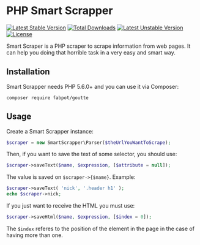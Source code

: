 # PHP Smart Scrapper

[![Latest Stable Version](https://poser.pugx.org/refactors/smart-scrapper/v/stable)](https://packagist.org/packages/refactors/smart-scrapper) 
[![Total Downloads](https://poser.pugx.org/refactors/smart-scrapper/downloads)](https://packagist.org/packages/refactors/smart-scrapper) [![Latest Unstable Version](https://poser.pugx.org/refactors/smart-scrapper/v/unstable)](https://packagist.org/packages/refactors/smart-scrapper) 
[![License](https://poser.pugx.org/refactors/smart-scrapper/license)](https://packagist.org/packages/refactors/smart-scrapper)

Smart Scraper is a PHP scraper to scrape information from web pages. It can help you doing that horrible task in a very easy and smart way.

## Installation

Smart Scrapper needs PHP 5.6.0+ and you can use it via Composer:

```composer require fabpot/goutte```

## Usage

Create a Smart Scrapper instance:

```php
$scraper = new SmartScrapper\Parser($theUrlYouWantToScrape);
```
Then, if you want to save the text of some selector, you should use:

```php
$scraper->saveText($name, $expression, [$attribute = null]);
```

The value is saved on ```$scraper->{$name}```. Example:

```php
$scraper->saveText( 'nick', '.header h1' );
echo $scraper->nick;
```

If you just want to receive the HTML you must use:

```php
$scraper->saveHtml($name, $expression, [$index = 0]);
```

The ```$index``` referes to the position of the element in the page in the case of having more than one.

